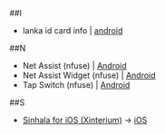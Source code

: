 ##l

  * lanka id card info | [android](https://play.google.com/store/apps/details?id=com.mri.idinfo)

##N

  * Net Assist (nfuse) | [Android](https://play.google.com/store/apps/details?id=lk.sudara.slnetworkhelper)
  * Net Assist Widget (nfuse) | [Android](https://play.google.com/store/apps/details?id=lk.nfuse.netassistwidget)
  * Tap Switch (nfuse) | [Android](https://play.google.com/store/apps/details?id=lk.nfuse.tapswitch)

##S

  * [Sinhala for iOS (Xinterium)](http://www.xinterium.com/) -> [iOS](https://itunes.apple.com/app/id954163661)
